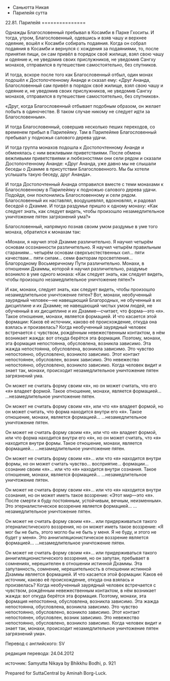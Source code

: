 









* Саньютта Никая
* Парилейя сутта


22\.81\. Парилейя
\=\=\=\=\=\=\=\=\=\=\=\=\=\=\=



Однажды Благословенный пребывал в Косамби в Парке Гхоситы\. И тогда, утром, Благословенный, одевшись и взяв чашу и верхнее одеяние, вошёл к Косамби собирать подаяния\. Когда он собрал подаяния в Косамби и вернулся с хождения за подаяниями, то, после принятия пищи, он сам привёл в порядок своё жилище, взял свою чашу и одеяние и, не уведомив своих прислужников, не уведомив Сангху монахов, отправился в путешествие самостоятельно, без спутников\.


И тогда, вскоре после того как Благословенный отбыл, один монах подошёл к Достопочтенному Ананде и сказал ему: «Друг Ананда, Благословенный сам привёл в порядок своё жилище, взял свою чашу и одеяние и, не уведомив своих прислужников, не уведомив Сангху монахов, отправился в путешествие самостоятельно, без спутников»\.


«Друг, когда Благословенный отбывает подобным образом, он желает побыть в одиночестве\. В таком случае никому не следует идти за Благословенным»\.


И тогда Благословенный, совершив несколько пеших переходов, со временем прибыл в Парилейяку\. Там в Парилейяке Благословенный пребывал у подножья салового дерева удачи\.


И тогда группа монахов подошла к Достопочтенному Ананде и обменялась с ним вежливыми приветствиями\. После обмена вежливыми приветствиями и любезностями они сели рядом и сказали Достопочтенному Ананде: «Друг Ананда, уже давно мы не слышали беседы о Дхамме в присутствии Благословенного\. Мы бы хотели услышать такую беседу, друг Ананда»\.


И тогда Достопочтенный Ананда отправился вместе с теми монахами к Благословенному в Парилейяку к подножью салового дерева удачи\. Подойдя, они поклонились Благословенному и сели рядом\. Благословенный их наставлял, воодушевлял, вдохновлял, и радовал беседой о Дхамме\. И тогда раздумье пришло к одному монаху: «Как следует знать, как следует видеть, чтобы произошло незамедлительное уничтожение пятен загрязнений ума?»


Благословенный, напрямую познав своим умом раздумье в уме того монаха, обратился к монахам так:


«Монахи, я научил этой Дхамме различительно\. Я научил четырём основам осознанности различительно\. Я научил четырём правильным стараниям… четырём основам сверхъестественных сил… пяти качествам… пяти силам… семи факторам просветления… Благородному Восьмеричному Пути различительно\. Монахи, в отношении Дхаммы, которой я научил различительно, раздумье возникло в уме одного монаха: «Как следует знать, как следует видеть, чтобы произошло незамедлительное уничтожение пятен?»


И как, монахи, следует знать, как следует видеть, чтобы произошло незамедлительное уничтожение пятен? Вот, монахи, необученный заурядный человек—не навещающий Благородных, не обученный в их дисциплине и их Дхамме; не навещающий чистых умом людей, не обученный в их дисциплине и их Дхамме—считает, что форма—это «я»\. Такое отношение, монахи, является формацией\. И что касается этой формации: Каков её источник, каково её происхождение, откуда она взялась и произвелась? Когда необученный заурядный человек встречается с чувством, рождённым невежественным контактом, в нём возникает жажда: вот откуда берётся эта формация\. Поэтому, монахи, эта формация непостоянна, обусловлена, возникла зависимо\. Эта жажда непостоянна, обусловлена, возникла зависимо\. Это чувство непостоянно, обусловлено, возникло зависимо\. Этот контакт непостоянен, обусловлен, возник зависимо\. Это невежество непостоянно, обусловлено, возникло зависимо\. Когда человек видит и знает так, монахи, происходит незамедлительное уничтожение пятен загрязнений ума\.


Он может не считать форму своим «я», но он может считать, что его «я» владеет формой\. Такое отношение, монахи, является формацией… …незамедлительное уничтожение пятен\.


Он может не считать форму своим «я», или что «я» владеет формой, но он может считать, что форма находится внутри его «я»\. Такое отношение, монахи, является формацией… …незамедлительное уничтожение пятен\.


Он может не считать форму своим «я», или что «я» владеет формой, или что форма находится внутри его «я», но он может считать, что «я» находится внутри формы\. Такое отношение, монахи, является формацией… …незамедлительное уничтожение пятен\.


Он может не считать форму своим «я»… или что «я» находится внутри формы, но он может считать чувство… восприятие… формации… сознание своим «я»… или что «я» находится внутри сознания\. Такое отношение, монахи, является формацией… …незамедлительное уничтожение пятен\.


Он может не считать форму своим «я»… или что «я» находится внутри сознания, но он может иметь такое воззрение: «Этот мир—это «я»\. После смерти я буду постоянным, устойчивым, вечным, неизменным»\. Это этерналистическое воззрение является формацией… …незамедлительное уничтожение пятен\.


Он может не считать форму своим «я»… или придерживаться такого этерналистического воззрения, но он может иметь такое воззрение: «Я мог бы не быть, этого могло бы не быть у меня\. Я не буду, и этого не будет у меня»\. Это аннигиляционистическое воззрение является формацией… …незамедлительное уничтожение пятен\.


Он может не считать форму своим «я»… или придерживаться такого аннигиляционистического воззрения, но он запутан, пребывает в сомнениях, нерешителен в отношении истинной Дхаммы\. Эта запутанность, сомнение, нерешительность в отношении истинной Дхаммы является формацией\. И что касается этой формации: Каков её источник, каково её происхождение, откуда она взялась и произвелась? Когда необученный заурядный человек встречается с чувством, рождённым невежественным контактом, в нём возникает жажда: вот откуда берётся эта формация\. Поэтому, монахи, эта формация непостоянна, обусловлена, возникла зависимо\. Эта жажда непостоянна, обусловлена, возникла зависимо\. Это чувство непостоянно, обусловлено, возникло зависимо\. Этот контакт непостоянен, обусловлен, возник зависимо\. Это невежество непостоянно, обусловлено, возникло зависимо\. Когда человек видит и знает так, монахи, происходит незамедлительное уничтожение пятен загрязнений ума»\.



Перевод с английского: SV


редакция перевода: 24\.04\.2012


источник: Samyutta Nikaya by Bhikkhu Bodhi, p\. 921


Prepared for SuttaCentral by Aminah Borg\-Luck\.







